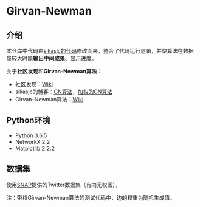 # Girvan-Newman
## 介绍
本仓库中代码由[sikasjc的代码][1]修改而来，整合了代码运行逻辑，并使算法在数据量较大时能**输出中间成果**、显示进度。

关于**社区发现**和**Girvan-Newman算法**：

 - 社区发现：[Wiki][3]
 - sikasjc的博客：[GN算法][4]，[加权的GN算法][5]
 - Girvan–Newman算法：[Wiki][6]

## Python环境

 - Python 3.6.5
 - NetworkX 2.2
 - Matplotlib 2.2.2

## 数据集
使用[SNAP][6]提供的Twitter数据集（有向无权图）。

注：带权Girvan-Newman算法的测试代码中，边的权重为随机生成值。

[1]: https://github.com/sikasjc/CommunityDetection
[2]: https://en.wikipedia.org/wiki/Community_structure
[3]: https://sikasjc.coding.me/2017/12/20/GN/
[4]: https://sikasjc.github.io/2018/04/28/weighted_GN/
[5]: https://en.wikipedia.org/wiki/Girvan%E2%80%93Newman_algorithm
[6]: https://snap.stanford.edu/data/
